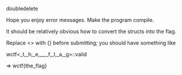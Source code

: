 doubledelete

Hope you enjoy error messages. Make the program compile.

It should be relatively obvious how to convert the structs into the flag.

Replace <> with {} before submitting; you should have something like

wctf<_t,_h,_e,__,_f,_l,_a,_g>::valid

=> wctf{the_flag}
